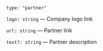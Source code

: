 `type: "partner"`

`logo: string` — Company logo link

`url: string` — Partner link

`text?: string` — Partner description

